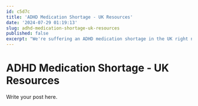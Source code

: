 ```yaml
---
id: c5d7c
title: 'ADHD Medication Shortage - UK Resources'
date: '2024-07-29 01:19:13'
slug: adhd-medication-shortage-uk-resources
published: false
excerpt: "We're suffering an ADHD medication shortage in the UK right now, so I thought i'd pull together some resources for people looking for help and guidance on how best to find medication or alternatives."
---
```

# ADHD Medication Shortage - UK Resources

Write your post here.
